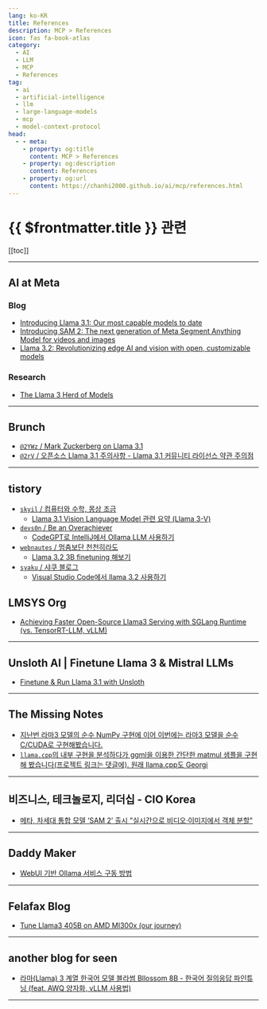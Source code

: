 ```yaml
---
lang: ko-KR
title: References
description: MCP > References
icon: fas fa-book-atlas
category: 
  - AI
  - LLM
  - MCP
  - References
tag: 
  - ai
  - artificial-intelligence
  - llm
  - large-language-models
  - mcp
  - model-context-protocol
head:
  - - meta:
    - property: og:title
      content: MCP > References
    - property: og:description
      content: References
    - property: og:url
      content: https://chanhi2000.github.io/ai/mcp/references.html
---
```


# {{ $frontmatter.title }} 관련

[[toc]]

---

## <FontIcon icon="fa-brands fa-meta"/>AI at Meta

### Blog

- [Introducing Llama 3.1: Our most capable models to date](https://ai.meta.com/blog/meta-llama-3-1/)
- [Introducing SAM 2: The next generation of Meta Segment Anything Model for videos and images](https://ai.meta.com/blog/segment-anything-2/)
- [Llama 3.2: Revolutionizing edge AI and vision with open, customizable models](https://ai.meta.com/blog/llama-3-2-connect-2024-vision-edge-mobile-devices/)

<!-- END: ai.meta.com -->

### Research

- [The Llama 3 Herd of Models](https://ai.meta.com/research/publications/the-llama-3-herd-of-models/)

---

## Brunch

- [`@2YWz` / Mark Zuckerberg on Llama 3.1](https://brunch.co.kr/@@2YWz/111)
- [`@2rV` / 오픈소스 Llama 3.1 주의사항 - Llama 3.1 커뮤니티 라이선스 약관 주의점](https://brunch.co.kr/@@2rV/153)

<!-- END: brunch.co.kr -->

---

## tistory

- [`skyil` / 컴퓨터와 수학, 몽상 조금](https://skyil.tistory.com/m/)
  - [Llama 3.1 Vision Language Model 관련 요약 (Llama 3-V)](https://skyil.tistory.com/m/303)
  <!-- END: skyil -->
- [`devs0n` / Be an Overachiever](https://devs0n.tistory.com/m/)
  - [CodeGPT로 IntelliJ에서 Ollama LLM 사용하기](https://devs0n.tistory.com/m/196)
  <!-- END: devs0n -->
- [`webnautes` / 멈춤보단 천천히라도  ](https://webnautes.tistory.com/m/)
  - [Llama 3.2 3B finetuning 해보기](https://webnautes.tistory.com/m/2398)
  <!-- END: webnautes -->
- [`syaku` / 샤쿠 블로그](http://syaku.tistory.com/m/)
  - [Visual Studio Code에서 llama 3.2 사용하기](https://syaku.tistory.com/m/422)
  <!-- END: syaku -->
<!-- END: tistory.com -->

## LMSYS Org

- [Achieving Faster Open-Source Llama3 Serving with SGLang Runtime (vs. TensorRT-LLM, vLLM)](https://lmsys.org/blog/2024-07-25-sglang-llama3/)

---

## Unsloth AI | Finetune Llama 3 & Mistral LLMs

- [Finetune & Run Llama 3.1 with Unsloth](https://unsloth.ai/blog/llama3-1)

---

## The Missing Notes

- [지난번 라마3 모델의 순수 NumPy 구현에 이어 이번에는 라마3 모델을 순수 C/CUDA로 구현해봤습니다.](https://likejazz.com/post/757291470304755712)
- [`llama.cpp`의 내부 구현을 분석하다가 ggml을 이용한 간단한 matmul 샘플을 구현해 봤습니다(프로젝트 링크는 댓글에). 원래 llama.cpp도 Georgi](https://likejazz.com/post/757653866022141952)

---

## 비즈니스, 테크놀로지, 리더십 - CIO Korea

- [메타, 차세대 통합 모델 ‘SAM 2’ 출시 "실시간으로 비디오·이미지에서 객체 분할"](https://ciokorea.com/news/346581)

<!-- END: ciokorea.com -->

---

## Daddy Maker

- [WebUI 기반 Ollama 서비스 구동 방법](https://daddynkidsmakers.blogspot.com/2024/09/webui-ollama.html)

<!-- END: daddynkidsmakers.blogspot.com -->

---

## Felafax Blog

- [Tune Llama3 405B on AMD MI300x (our journey)](https://publish.obsidian.md/felafax/pages/Tune+Llama3+405B+on+AMD+MI300x+(our+journey))

<!-- END: publish.obsidian.md/felafax -->

---

## another blog for seen

- [라마(Llama) 3 계열 한국어 모델 블라썸 Bllossom 8B - 한국어 질의응답 파인튜닝 (feat. AWQ 양자화, vLLM 사용법)](https://m.blog.naver.com/se2n/223443729640)

<!-- END: se2n (blog.naver.com) -->

---

<TagLinks />